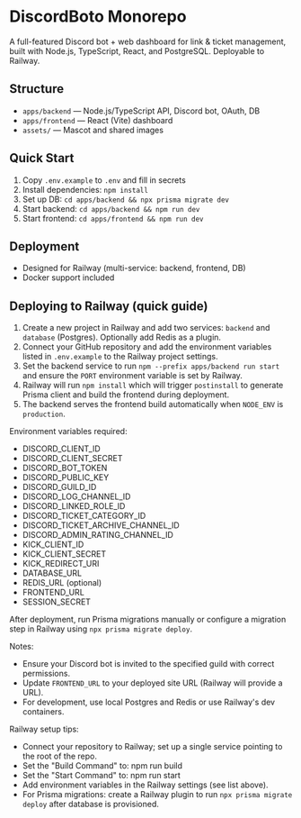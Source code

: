 # DiscordBoto Monorepo

A full-featured Discord bot + web dashboard for link & ticket management, built with Node.js, TypeScript, React, and PostgreSQL. Deployable to Railway.

## Structure
- `apps/backend` — Node.js/TypeScript API, Discord bot, OAuth, DB
- `apps/frontend` — React (Vite) dashboard
- `assets/` — Mascot and shared images

## Quick Start
1. Copy `.env.example` to `.env` and fill in secrets
2. Install dependencies: `npm install`
3. Set up DB: `cd apps/backend && npx prisma migrate dev`
4. Start backend: `cd apps/backend && npm run dev`
5. Start frontend: `cd apps/frontend && npm run dev`

## Deployment
- Designed for Railway (multi-service: backend, frontend, DB)
- Docker support included

## Deploying to Railway (quick guide)

1. Create a new project in Railway and add two services: `backend` and `database` (Postgres). Optionally add Redis as a plugin.
2. Connect your GitHub repository and add the environment variables listed in `.env.example` to the Railway project settings.
3. Set the backend service to run `npm --prefix apps/backend run start` and ensure the `PORT` environment variable is set by Railway.
4. Railway will run `npm install` which will trigger `postinstall` to generate Prisma client and build the frontend during deployment.
5. The backend serves the frontend build automatically when `NODE_ENV` is `production`.

Environment variables required:
- DISCORD_CLIENT_ID
- DISCORD_CLIENT_SECRET
- DISCORD_BOT_TOKEN
- DISCORD_PUBLIC_KEY
- DISCORD_GUILD_ID
- DISCORD_LOG_CHANNEL_ID
- DISCORD_LINKED_ROLE_ID
- DISCORD_TICKET_CATEGORY_ID
- DISCORD_TICKET_ARCHIVE_CHANNEL_ID
- DISCORD_ADMIN_RATING_CHANNEL_ID
- KICK_CLIENT_ID
- KICK_CLIENT_SECRET
- KICK_REDIRECT_URI
- DATABASE_URL
- REDIS_URL (optional)
- FRONTEND_URL
- SESSION_SECRET

After deployment, run Prisma migrations manually or configure a migration step in Railway using `npx prisma migrate deploy`.

Notes:
- Ensure your Discord bot is invited to the specified guild with correct permissions.
- Update `FRONTEND_URL` to your deployed site URL (Railway will provide a URL).
- For development, use local Postgres and Redis or use Railway's dev containers.

Railway setup tips:
- Connect your repository to Railway; set up a single service pointing to the root of the repo.
- Set the "Build Command" to: npm run build
- Set the "Start Command" to: npm run start
- Add environment variables in the Railway settings (see list above).
- For Prisma migrations: create a Railway plugin to run `npx prisma migrate deploy` after database is provisioned.
